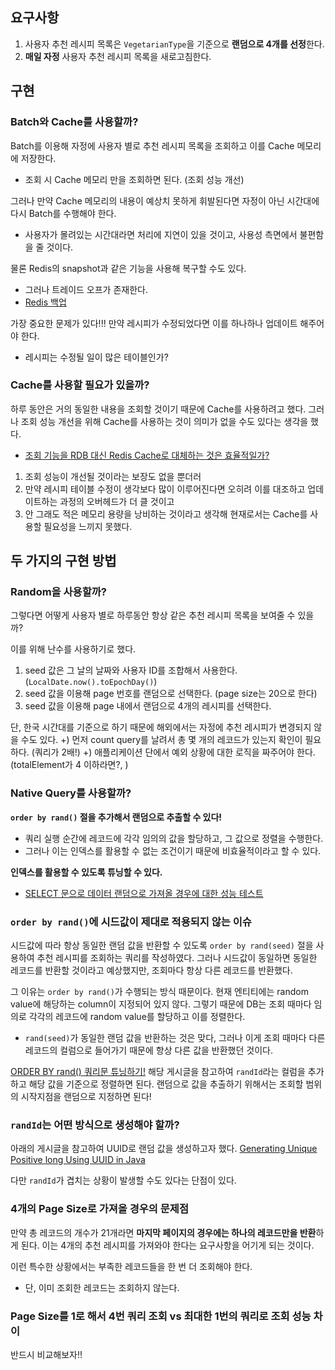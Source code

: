 ## 요구사항

1. 사용자 추천 레시피 목록은 `VegetarianType`을 기준으로 **랜덤으로 4개를 선정**한다.
2. **매일 자정** 사용자 추천 레시피 목록을 새로고침한다.

## 구현

### Batch와 Cache를 사용할까?

Batch를 이용해 자정에 사용자 별로 추천 레시피 목록을 조회하고 이를 Cache 메모리에 저장한다.
- 조회 시 Cache 메모리 만을 조회하면 된다. (조회 성능 개선)

그러나 만약 Cache 메모리의 내용이 예상치 못하게 휘발된다면 자정이 아닌 시간대에 다시 Batch를 수행해야 한다.
- 사용자가 몰려있는 시간대라면 처리에 지연이 있을 것이고, 사용성 측면에서 불편함을 줄 것이다.

물론 Redis의 snapshot과 같은 기능을 사용해 복구할 수도 있다.
- 그러나 트레이드 오프가 존재한다. 
- [Redis 백업](https://gencomi.tistory.com/entry/Redis-%EB%B0%B1%EC%97%85)

가장 중요한 문제가 있다!!!
만약 레시피가 수정되었다면 이를 하나하나 업데이트 해주어야 한다.
- 레시피는 수정될 일이 많은 테이블인가?

### Cache를 사용할 필요가 있을까?

하루 동안은 거의 동일한 내용을 조회할 것이기 때문에 Cache를 사용하려고 했다.
그러나 조회 성능 개선을 위해 Cache를 사용하는 것이 의미가 없을 수도 있다는 생각을 했다.
- [조회 기능을 RDB 대신 Redis Cache로 대체하는 것은 효율적일가?](https://80000coding.oopy.io/7ebc2496-b0cb-4011-98bf-6d56373bc059)

1. 조회 성능이 개선될 것이라는 보장도 없을 뿐더러
2. 만약 레시피 테이블 수정이 생각보다 많이 이루어진다면 오히려 이를 대조하고 업데이트하는 과정의 오버헤드가 더 클 것이고
3. 안 그래도 적은 메모리 용량을 낭비하는 것이라고 생각해 현재로서는 Cache를 사용할 필요성을 느끼지 못했다.


## 두 가지의 구현 방법

### Random을 사용할까?

그렇다면 어떻게 사용자 별로 하루동안 항상 같은 추천 레시피 목록을 보여줄 수 있을까?

이를 위해 난수를 사용하기로 했다.
1. seed 값은 그 날의 날짜와 사용자 ID를 조합해서 사용한다. (`LocalDate.now().toEpochDay()`)
2. seed 값을 이용해 page 번호를 랜덤으로 선택한다. (page size는 20으로 한다)
3. seed 값을 이용해 page 내에서 랜덤으로 4개의 레시피를 선택한다.

단, 한국 시간대를 기준으로 하기 때문에 해외에서는 자정에 추천 레시피가 변경되지 않을 수도 있다.
+) 먼저 count query를 날려서 총 몇 개의 레코드가 있는지 확인이 필요하다. (쿼리가 2배!)
+) 애플리케이션 단에서 예외 상황에 대한 로직을 짜주어야 한다. (totalElement가 4 이하라면?, )

### Native Query를 사용할까?

**`order by rand()` 절을 추가해서 랜덤으로 추출할 수 있다!**
- 쿼리 실행 순간에 레코드에 각각 임의의 값을 할당하고, 그 값으로 정렬을 수행한다.
- 그러나 이는 인덱스를 활용할 수 없는 조건이기 때문에 비효율적이라고 할 수 있다.

**인덱스를 활용할 수 있도록 튜닝할 수 있다.**
- [SELECT 문으로 데이터 랜덤으로 가져올 경우에 대한 성능 테스트](https://javairus.tistory.com/19)

### `order by rand()`에 시드값이 제대로 적용되지 않는 이슈

시드값에 따라 항상 동일한 랜덤 값을 반환할 수 있도록 `order by rand(seed)` 절을 사용하여 추천 레시피를 조회하는 쿼리를 작성하였다.
그러나 시드값이 동일하면 동일한 레코드를 반환할 것이라고 예상했지만, 조회마다 항상 다른 레코드를 반환했다.

그 이유는 `order by rand()`가 수행되는 방식 때문이다.
현재 엔티티에는 random value에 해당하는 column이 지정되어 있지 않다.
그렇기 때문에 DB는 조회 때마다 임의로 각각의 레코드에 random value를 할당하고 이를 정렬한다.
- `rand(seed)`가 동일한 랜덤 값을 반환하는 것은 맞다, 그러나 이게 조회 때마다 다른 레코드의 컬럼으로 들어가기 때문에 항상 다른 값을 반환했던 것이다.

[ORDER BY rand() 쿼리문 튜닝하기!](https://leezzangmin.tistory.com/28) 
해당 게시글을 참고하여 `randId`라는 컬럼을 추가하고 해당 값을 기준으로 정렬하면 된다.
랜덤으로 값을 추출하기 위해서는 조회할 범위의 시작지점을 랜덤으로 지정하면 된다!

### `randId`는 어떤 방식으로 생성해야 할까?

아래의 게시글을 참고하여 UUID로 랜덤 값을 생성하고자 했다.
[Generating Unique Positive long Using UUID in Java](https://www.baeldung.com/java-uuid-unique-long-generation)

다만 `randId`가 겹치는 상황이 발생할 수도 있다는 단점이 있다.

### 4개의 Page Size로 가져올 경우의 문제점

만약 총 레코드의 개수가 21개라면 **마지막 페이지의 경우에는 하나의 레코드만을 반환**하게 된다.
이는 4개의 추천 레시피를 가져와야 한다는 요구사항을 어기게 되는 것이다.

이런 특수한 상황에서는 부족한 레코드들을 한 번 더 조회해야 한다.
- 단, 이미 조회한 레코드는 조회하지 않는다.

### Page Size를 1로 해서 4번 쿼리 조회 vs 최대한 1번의 쿼리로 조회 성능 차이

반드시 비교해보자!!